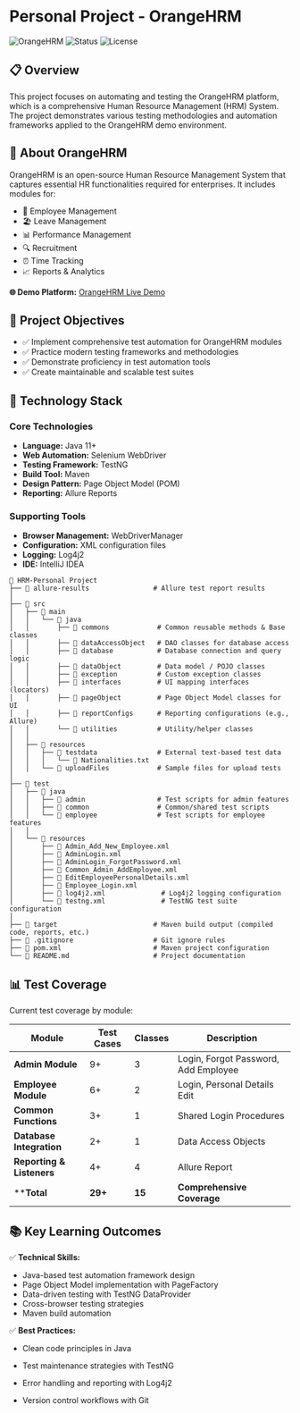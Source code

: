﻿# Personal Project - OrangeHRM

![OrangeHRM](https://img.shields.io/badge/OrangeHRM-Test%20Automation-orange)
![Status](https://img.shields.io/badge/Status-Active-green)
![License](https://img.shields.io/badge/License-MIT-blue)

## 📋 Overview

This project focuses on automating and testing the OrangeHRM platform, which is a comprehensive Human Resource Management (HRM) System. The project demonstrates various testing methodologies and automation frameworks applied to the OrangeHRM demo environment.

## 🎯 About OrangeHRM

OrangeHRM is an open-source Human Resource Management System that captures essential HR functionalities required for enterprises. It includes modules for:

- 👥 Employee Management
- 🏖️ Leave Management
- 📊 Performance Management
- 🔍 Recruitment
- ⏰ Time Tracking
- 📈 Reports & Analytics

**🌐 Demo Platform:** [OrangeHRM Live Demo](https://opensource-demo.orangehrmlive.com/)

## 🚀 Project Objectives

- ✅ Implement comprehensive test automation for OrangeHRM modules
- ✅ Practice modern testing frameworks and methodologies
- ✅ Demonstrate proficiency in test automation tools
- ✅ Create maintainable and scalable test suites
## 🔧 Technology Stack

### Core Technologies
- **Language:** Java 11+
- **Web Automation:** Selenium WebDriver
- **Testing Framework:** TestNG
- **Build Tool:** Maven
- **Design Pattern:** Page Object Model (POM)
- **Reporting:** Allure Reports

### Supporting Tools
- **Browser Management:** WebDriverManager
- **Configuration:** XML configuration files
- **Logging:** Log4j2
- **IDE:** IntelliJ IDEA

```
📁 HRM-Personal Project
├── 📁 allure-results                # Allure test report results
│
├── 📁 src
│   ├── 📁 main
│   │   └── 📁 java
│   │       ├── 📁 commons            # Common reusable methods & Base classes
│   │       ├── 📁 dataAccessObject   # DAO classes for database access
│   │       ├── 📁 database           # Database connection and query logic
│   │       ├── 📁 dataObject         # Data model / POJO classes
│   │       ├── 📁 exception          # Custom exception classes
│   │       ├── 📁 interfaces         # UI mapping interfaces (locators)
│   │       ├── 📁 pageObject         # Page Object Model classes for UI
│   │       ├── 📁 reportConfigs      # Reporting configurations (e.g., Allure)
│   │       └── 📁 utilities          # Utility/helper classes
│   │
│   ├── 📁 resources
│   │   ├── 📁 testdata               # External text-based test data
│   │   │   └── 📄 Nationalities.txt
│   │   └── 📁 uploadFiles            # Sample files for upload tests
│
├── 📁 test
│   ├── 📁 java
│   │   ├── 📁 admin                  # Test scripts for admin features
│   │   ├── 📁 common                 # Common/shared test scripts
│   │   └── 📁 employee               # Test scripts for employee features
│   │
│   └── 📁 resources
│       ├── 📄 Admin_Add_New_Employee.xml
│       ├── 📄 AdminLogin.xml
│       ├── 📄 AdminLogin_ForgotPassword.xml
│       ├── 📄 Common_Admin_AddEmployee.xml
│       ├── 📄 EditEmployeePersonalDetails.xml
│       ├── 📄 Employee_Login.xml
│       ├── 📄 log4j2.xml              # Log4j2 logging configuration
│       └── 📄 testng.xml              # TestNG test suite configuration
│
├── 📁 target                        # Maven build output (compiled code, reports, etc.)
├── 📄 .gitignore                    # Git ignore rules
├── 📄 pom.xml                       # Maven project configuration
└── 📄 README.md                     # Project documentation
```
## 📊 Test Coverage

Current test coverage by module:

| Module | Test Cases | Classes | Description                          |
|--------|------------|---------|--------------------------------------|
| **Admin Module** | 9+ | 3 | Login, Forgot Password, Add Employee |
| **Employee Module** | 6+ | 2 | Login, Personal Details Edit         |
| **Common Functions** | 3+ | 1 | Shared Login Procedures              |
| **Database Integration** | 2+ | 1 | Data Access Objects                  |
| **Reporting & Listeners** | 4+ | 4 | Allure Report                        |
| ****Total** | **29+** | **15** | **Comprehensive Coverage**           |

## 📚 Key Learning Outcomes

✅ **Technical Skills:**
- Java-based test automation framework design
- Page Object Model implementation with PageFactory
- Data-driven testing with TestNG DataProvider
- Cross-browser testing strategies
- Maven build automation

✅ **Best Practices:**
- Clean code principles in Java
- Test maintenance strategies with TestNG
- Error handling and reporting with Log4j2

- Version control workflows with Git

